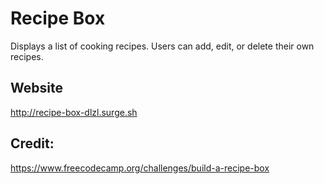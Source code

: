 # Recipe Box

Displays a list of cooking recipes. Users can add, edit, or delete their own recipes.

## Website

http://recipe-box-dlzl.surge.sh

## Credit:

https://www.freecodecamp.org/challenges/build-a-recipe-box
